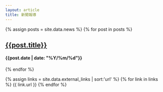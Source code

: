 ```yaml
---
layout: article
title: 新聞報導 
---
```

{% assign posts = site.data.news %}
{% for post in posts %}
<h2 class="blog-title"><a href="{{site.baseurl}}{{post.link}}" target="_blank">{{post.title}}</a></h2>
<h4>{{post.date | date: "%Y/%m/%d"}}</h4>
{% endfor %}

{% assign links = site.data.external_links | sort:'url' %}
{% for link in links %}
{{ link.url }}
{% endfor %}
